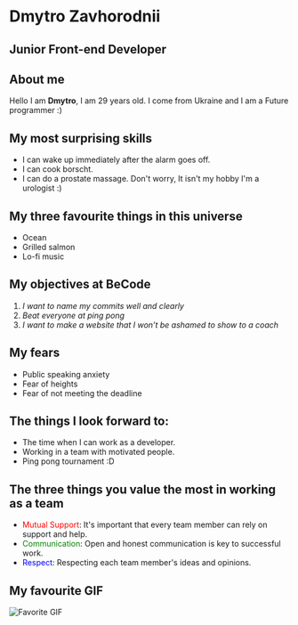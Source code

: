 
# Dmytro Zavhorodnii

## Junior Front-end Developer

## About me

Hello I am __Dmytro__, I am 29 years old. I come from Ukraine and I am a Future programmer :)

## My most surprising skills

- I can wake up immediately after the alarm goes off.
- I can cook borscht.
- I can do a prostate massage. Don't worry, It isn't my hobby I'm a urologist :)

## My three favourite things in this universe

- Ocean
- Grilled salmon
- Lo-fi music

## My objectives at BeCode

1. *I want to name my commits well and clearly*
2. *Beat everyone at ping pong*
3. *I want to make a website that I won’t be ashamed to show to a coach*

## My fears

- Public speaking anxiety
- Fear of heights
- Fear of not meeting the deadline

## The things I look forward to:

* The time when I can work as a developer.
* Working in a team with motivated people.
* Ping pong tournament :D

## The three things you value the most in working as a team

- <span style="color: red;">Mutual Support</span>: It's important that every team member can rely on support and help.
- <span style="color: green;">Communication</span>: Open and honest communication is key to successful work.
- <span style="color: blue;">Respect</span>: Respecting each team member's ideas and opinions.


## My favourite GIF

![Favorite GIF](https://i.giphy.com/media/v1.Y2lkPTc5MGI3NjExaTc0ZzYzeGFxNGZxdWQwM205OWhvb2g2eHE3djNxaWxiYmFqYmx5ZSZlcD12MV9pbnRlcm5hbF9naWZfYnlfaWQmY3Q9Zw/Ac0fCix8D3oN7DwCEB/giphy.gif)